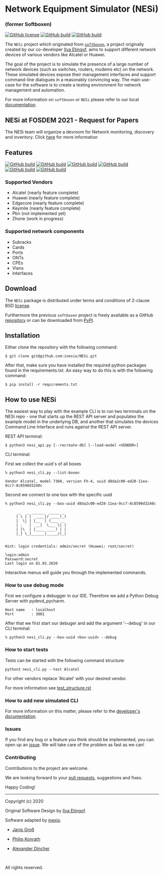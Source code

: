
# Network Equipment Simulator (NESi)
### (former Softboxen)

[![GitHub license](https://img.shields.io/badge/license-BSD-blue.svg)](https://raw.githubusercontent.com/inexio/NESi/master/LICENSE.rst)
[![GitHub build](https://img.shields.io/github/workflow/status/inexio/NESi/api_build/master?label=build)]()
[![GitHub build](https://img.shields.io/github/v/tag/inexio/NESi?label=Release)](https://github.com/inexio/NESi)



The `NESi` project which originated from [`softboxen`](https://github.com/etingof/softboxen), a project originally created by our 
co-developer [Ilya Etingof](https://github.com/etingof), aims to support different 
network devices of various vendors like Alcatel or Huawei.

The goal of the project is to simulate the presence of a large number
of network devices (such as switches, routers, modems etc) on the network.
These simulated devices expose their management interfaces and support
command-line dialogues in a reasonably convincing way. The main use-case
for the software is to create a testing environment for network management
and automation.

For more information on `softboxen` or `NESi` please refer to our local [documentation](https://github.com/inexio/NESi/tree/master/docs/source).

## NESi at FOSDEM 2021 - Request for Papers
The NESi team will organize a devroom for Network monitoring, discovery and inventory.
Click [here](https://thola.io/posts/thola-fosdem/) for more information

## Features


[![GitHub build](https://img.shields.io/github/workflow/status/inexio/NESi/test_alcatel/master?label=alcatel_tests)]()
[![GitHub build](https://img.shields.io/github/workflow/status/inexio/NESi/test_huawei/master?label=huawei_tests)]()
[![GitHub build](https://img.shields.io/github/workflow/status/inexio/NESi/test_edgecore/master?label=edgecore_tests)]()
[![GitHub build](https://img.shields.io/github/workflow/status/inexio/NESi/test_keymile/master?label=keymile_tests)]()
[![GitHub build](https://img.shields.io/github/workflow/status/inexio/NESi/test_pbn/master?label=pbn_tests)]()
[![GitHub build](https://img.shields.io/github/workflow/status/inexio/NESi/test_zhone/master?label=zhone_tests)]()

### Supported Vendors
 - Alcatel  (nearly feature complete)
 - Huawei   (nearly feature complete)
 - Edgecore (nearly feature complete)
 - Keymile  (nearly feature complete)
 - Pbn      (not implemented yet)
 - Zhone    (work in progress)

### Supported network components

- Subracks
- Cards
- Ports
- ONTs
- CPEs
- Vlans
- Interfaces


## Download

The `NESi` package is distributed under terms and conditions of 2-clause BSD [license](https://github.com/inexio/NESi/blob/master/LICENSE). 

Furthermore the previous `softboxen` project is freely available as a GitHub [repository](https://github.com/etingof/softboxen) or can be downloaded from [PyPI](https://pypi.org/project/softboxen).

## Installation

Either clone the repository with the following command:
```shell script
$ git clone git@github.com:inexio/NESi.git
```
After that, make sure you have installed the required python packages found in the requirements.txt. An easy way to do this is with the following command:
```shell script
$ pip install -r requirements.txt
```

## How to use NESi

The easiest way to play with the example CLI is to run two terminals on the NESi
repo - one that starts up the REST API server and populates the example model in
the underlying DB, and another that simulates the devices Command Line Interface and runs against the REST API server.

REST API terminal:

    $ python3 nesi_api.py [--recreate-db] [--load-model <VENDOR>]


CLI terminal:

First we collect the uuid´s of all boxes

    % python3 nesi_cli.py --list-boxen

    Vendor Alcatel, model 7360, version FX-4, uuid d8da2c00-ed28-11ea-9cc7-8c8590d3240c
    
Second we connect to one box with the specific uuid

    % python3 nesi_cli.py --box-uuid d8da2c00-ed28-11ea-9cc7-8c8590d3240c

          _   _ ______  _____ _ 
         | \ | |  ____|/ ____(_)
         |  \| | |__  | (___  _ 
         | . ` |  __|  \___ \| |
         | |\  | |____ ____) | |
         |_| \_|______|_____/|_|
    
    
    Hint: login credentials: admin/secret (Huawei: root/secret)
    
    login:admin
    Password:secret
    Last login on 01.03.2020

Interactive menus will guide you through the implemented commands.


### How to use debug mode

First we configure a debugger in our IDE. Therefore we add a Python Debug Server with pydevd_pycharm. 

    Host name   : localhost
    Port        : 3001

After that we first start our debuger and add the argument '--debug' in our CLI terminal:

    % python3 nesi_cli.py --box-uuid <box-uuid> --debug

### How to start tests 

Tests can be started with the following command structure:

    python3 nesi_cli.py --test Alcatel 

For other vendors replace 'Alcatel' with your desired vendor.


For more information see [test_structure.rst](https://github.com/inexio/NESi/blob/master/docs/source/test_structure.rst)

 
### How to add new simulated CLI

For more information on this matter, please refer to the
[developer's documentation](https://github.com/inexio/NESi/blob/master/docs/source/development.rst).



### Issues

If you find any bug or a feature you think should be implemented, you can open up an [issue](https://github.com/inexio/NESi/issues/new).
We will take care of the problem as fast as we can!


### Contributing

Contributions to the project are welcome.

We are looking forward to your [pull requests](https://github.com/inexio/NESi/pulls), suggestions and fixes.

Happy Coding!

-----
Copyright (c) 2020
 
Original Software Design by [Ilya Etingof](https://github.com/etingof).


Software adapted by [inexio](https://github.com/inexio).

- [Janis Groß](https://github.com/unkn0wn-user)

- [Philip Konrath](https://github.com/Connyko65)

- [Alexander Dincher](https://github.com/Dinker1996)

<br/>


All rights reserved.
